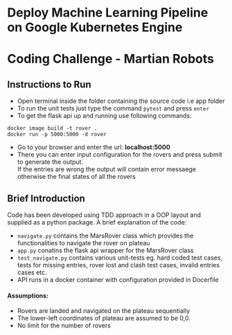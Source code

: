 # Deploy Machine Learning Pipeline on Google Kubernetes Engine
# Coding Challenge - Martian Robots

## Instructions to Run

* Open terminal inside the folder containing the source code i.e app folder
* To run the unit tests just type the command ``` pytest ``` and press ```enter```
* To get the flask api up and running use following commands:
```
docker image build -t rover .
docker run -p 5000:5000 -d rover
```
* Go to your browser and enter the url: <b>localhost:5000</b>
* There you can enter input configuration for the rovers and press submit to generate the output.<br /> If the entries are wrong the output will contain error messaege otherwise the final states of all the rovers

## Brief Introduction
Code has been developed using TDD approach in a OOP layout and supplied as a python package. 
A brief explanation of the code:
* ```navigate.py``` contains the MarsRover class which provides the functionalities to navigate the rover on plateau
* ```app.py``` conatins the flask api wrapper for the MarsRover class
* ```test_navigate.py``` contains various unit-tests eg. hard coded test cases, tests for missing entries, rover lost and clash test cases, invalid entries cases etc.
* API runs in a docker container with configuration provided in Docerfile
  
#### Assumptions:
* Rovers are landed and navigated on the plateau sequentially
* The lower-left coordinates of plateau are assumed to be 0,0.
* No limit for the number of rovers

